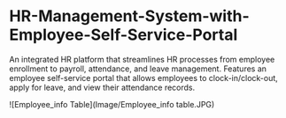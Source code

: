 # HR-Management-System-with-Employee-Self-Service-Portal
An integrated HR platform that streamlines HR processes from employee enrollment to payroll, attendance, and leave management. Features an employee self-service portal that allows employees to clock-in/clock-out, apply for leave, and view their attendance records.

![Employee_info Table](Image/Employee_info table.JPG)
